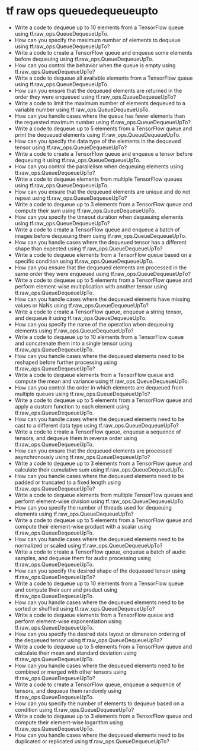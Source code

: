 # tf raw ops queuedequeueupto

- Write a code to dequeue up to 10 elements from a TensorFlow queue using tf.raw_ops.QueueDequeueUpTo.
- How can you specify the maximum number of elements to dequeue using tf.raw_ops.QueueDequeueUpTo?
- Write a code to create a TensorFlow queue and enqueue some elements before dequeuing using tf.raw_ops.QueueDequeueUpTo.
- How can you control the behavior when the queue is empty using tf.raw_ops.QueueDequeueUpTo?
- Write a code to dequeue all available elements from a TensorFlow queue using tf.raw_ops.QueueDequeueUpTo.
- How can you ensure that the dequeued elements are returned in the order they were enqueued using tf.raw_ops.QueueDequeueUpTo?
- Write a code to limit the maximum number of elements dequeued to a variable number using tf.raw_ops.QueueDequeueUpTo.
- How can you handle cases where the queue has fewer elements than the requested maximum number using tf.raw_ops.QueueDequeueUpTo?
- Write a code to dequeue up to 5 elements from a TensorFlow queue and print the dequeued elements using tf.raw_ops.QueueDequeueUpTo.
- How can you specify the data type of the elements in the dequeued tensor using tf.raw_ops.QueueDequeueUpTo?
- Write a code to create a TensorFlow queue and enqueue a tensor before dequeuing it using tf.raw_ops.QueueDequeueUpTo.
- How can you control the parallelism when dequeuing elements using tf.raw_ops.QueueDequeueUpTo?
- Write a code to dequeue elements from multiple TensorFlow queues using tf.raw_ops.QueueDequeueUpTo.
- How can you ensure that the dequeued elements are unique and do not repeat using tf.raw_ops.QueueDequeueUpTo?
- Write a code to dequeue up to 3 elements from a TensorFlow queue and compute their sum using tf.raw_ops.QueueDequeueUpTo.
- How can you specify the timeout duration when dequeuing elements using tf.raw_ops.QueueDequeueUpTo?
- Write a code to create a TensorFlow queue and enqueue a batch of images before dequeuing them using tf.raw_ops.QueueDequeueUpTo.
- How can you handle cases where the dequeued tensor has a different shape than expected using tf.raw_ops.QueueDequeueUpTo?
- Write a code to dequeue elements from a TensorFlow queue based on a specific condition using tf.raw_ops.QueueDequeueUpTo.
- How can you ensure that the dequeued elements are processed in the same order they were enqueued using tf.raw_ops.QueueDequeueUpTo?
- Write a code to dequeue up to 5 elements from a TensorFlow queue and perform element-wise multiplication with another tensor using tf.raw_ops.QueueDequeueUpTo.
- How can you handle cases where the dequeued elements have missing values or NaNs using tf.raw_ops.QueueDequeueUpTo?
- Write a code to create a TensorFlow queue, enqueue a string tensor, and dequeue it using tf.raw_ops.QueueDequeueUpTo.
- How can you specify the name of the operation when dequeuing elements using tf.raw_ops.QueueDequeueUpTo?
- Write a code to dequeue up to 10 elements from a TensorFlow queue and concatenate them into a single tensor using tf.raw_ops.QueueDequeueUpTo.
- How can you handle cases where the dequeued elements need to be reshaped before further processing using tf.raw_ops.QueueDequeueUpTo?
- Write a code to dequeue elements from a TensorFlow queue and compute the mean and variance using tf.raw_ops.QueueDequeueUpTo.
- How can you control the order in which elements are dequeued from multiple queues using tf.raw_ops.QueueDequeueUpTo?
- Write a code to dequeue up to 5 elements from a TensorFlow queue and apply a custom function to each element using tf.raw_ops.QueueDequeueUpTo.
- How can you handle cases where the dequeued elements need to be cast to a different data type using tf.raw_ops.QueueDequeueUpTo?
- Write a code to create a TensorFlow queue, enqueue a sequence of tensors, and dequeue them in reverse order using tf.raw_ops.QueueDequeueUpTo.
- How can you ensure that the dequeued elements are processed asynchronously using tf.raw_ops.QueueDequeueUpTo?
- Write a code to dequeue up to 3 elements from a TensorFlow queue and calculate their cumulative sum using tf.raw_ops.QueueDequeueUpTo.
- How can you handle cases where the dequeued elements need to be padded or truncated to a fixed length using tf.raw_ops.QueueDequeueUpTo?
- Write a code to dequeue elements from multiple TensorFlow queues and perform element-wise division using tf.raw_ops.QueueDequeueUpTo.
- How can you specify the number of threads used for dequeuing elements using tf.raw_ops.QueueDequeueUpTo?
- Write a code to dequeue up to 5 elements from a TensorFlow queue and compute their element-wise product with a scalar using tf.raw_ops.QueueDequeueUpTo.
- How can you handle cases where the dequeued elements need to be normalized or scaled using tf.raw_ops.QueueDequeueUpTo?
- Write a code to create a TensorFlow queue, enqueue a batch of audio samples, and dequeue them for audio processing using tf.raw_ops.QueueDequeueUpTo.
- How can you specify the desired shape of the dequeued tensor using tf.raw_ops.QueueDequeueUpTo?
- Write a code to dequeue up to 10 elements from a TensorFlow queue and compute their sum and product using tf.raw_ops.QueueDequeueUpTo.
- How can you handle cases where the dequeued elements need to be sorted or shuffled using tf.raw_ops.QueueDequeueUpTo?
- Write a code to dequeue elements from a TensorFlow queue and perform element-wise exponentiation using tf.raw_ops.QueueDequeueUpTo.
- How can you specify the desired data layout or dimension ordering of the dequeued tensor using tf.raw_ops.QueueDequeueUpTo?
- Write a code to dequeue up to 5 elements from a TensorFlow queue and calculate their mean and standard deviation using tf.raw_ops.QueueDequeueUpTo.
- How can you handle cases where the dequeued elements need to be combined or merged with other tensors using tf.raw_ops.QueueDequeueUpTo?
- Write a code to create a TensorFlow queue, enqueue a sequence of tensors, and dequeue them randomly using tf.raw_ops.QueueDequeueUpTo.
- How can you specify the number of elements to dequeue based on a condition using tf.raw_ops.QueueDequeueUpTo?
- Write a code to dequeue up to 3 elements from a TensorFlow queue and compute their element-wise logarithm using tf.raw_ops.QueueDequeueUpTo.
- How can you handle cases where the dequeued elements need to be duplicated or replicated using tf.raw_ops.QueueDequeueUpTo?